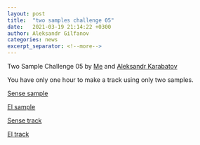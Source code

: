 ```yaml
---
layout: post
title:  "two samples challenge 05"
date:   2021-03-19 21:14:22 +0300
author: Aleksandr Gilfanov
categories: news
excerpt_separator: <!--more-->
---
```

Two Sample Challenge 05 by
[Me](https://github.com/aleksandrgilfanov) and
[Aleksandr Karabatov](https://github.com/elektron314)

You have only one hour to make a track using only two samples.
<!--more-->

[Sense sample](/mp3/sample-2021-05-sense.mp3)

[El sample](/mp3/sample-2021-05-el.mp3)

[Sense track](/mp3/track-2021-05-sense.mp3)

[El track](/mp3/track-2021-05-el.mp3)
